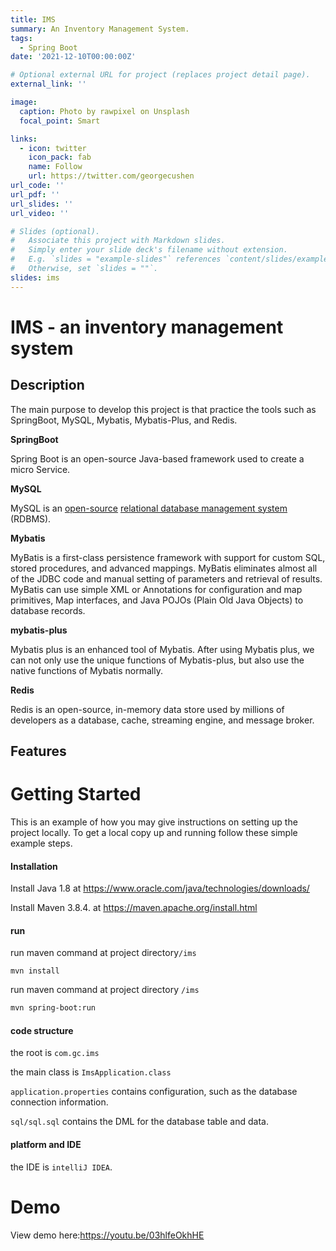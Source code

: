 ```yaml
---
title: IMS
summary: An Inventory Management System.
tags:
  - Spring Boot
date: '2021-12-10T00:00:00Z'

# Optional external URL for project (replaces project detail page).
external_link: ''

image:
  caption: Photo by rawpixel on Unsplash
  focal_point: Smart

links:
  - icon: twitter
    icon_pack: fab
    name: Follow
    url: https://twitter.com/georgecushen
url_code: ''
url_pdf: ''
url_slides: ''
url_video: ''

# Slides (optional).
#   Associate this project with Markdown slides.
#   Simply enter your slide deck's filename without extension.
#   E.g. `slides = "example-slides"` references `content/slides/example-slides.md`.
#   Otherwise, set `slides = ""`.
slides: ims
---
```


# IMS - an inventory management system

## Description

The main purpose to develop this project is that practice the tools such as SpringBoot, MySQL, Mybatis, Mybatis-Plus, and Redis.

**SpringBoot**

Spring Boot is an open-source Java-based framework used to create a micro Service.

**MySQL**

MySQL is an [open-source](https://en.wikipedia.org/wiki/Open-source_software) [relational database management system](https://en.wikipedia.org/wiki/Relational_database_management_system) (RDBMS).

**Mybatis**

MyBatis is a first-class persistence framework with support for custom SQL, stored procedures, and advanced mappings. MyBatis eliminates almost all of the JDBC code and manual setting of parameters and retrieval of results. MyBatis can use simple XML or Annotations for configuration and map primitives, Map interfaces, and Java POJOs (Plain Old Java Objects) to database records.

**mybatis-plus**

Mybatis plus is an enhanced tool of Mybatis. After using Mybatis plus, we can not only use the unique functions of Mybatis-plus, but also use the native functions of Mybatis normally. 

**Redis**

Redis is an open-source, in-memory data store used by millions of developers as a database, cache, streaming engine, and message broker.



## Features



# Getting Started

This is an example of how you may give instructions on setting up the project locally. To get a local copy up and running follow these simple example steps.

#### Installation

Install Java 1.8 at https://www.oracle.com/java/technologies/downloads/

Install Maven 3.8.4. at https://maven.apache.org/install.html

#### run

run maven command at project directory`/ims`  

```shell
mvn install
```

run maven command at project directory `/ims`

```bash
mvn spring-boot:run
```

#### code structure

the root is `com.gc.ims`

the main class is `ImsApplication.class`

`application.properties` contains configuration, such as the database connection information.

`sql/sql.sql` contains the DML for the database table and data.

#### platform and IDE

the IDE is `intelliJ IDEA`.



# Demo

View demo here:https://youtu.be/03hlfeOkhHE
